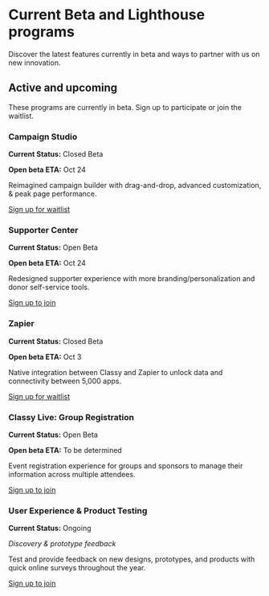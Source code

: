 # Current Beta and Lighthouse programs

Discover the latest features currently in beta and ways to partner with us on new innovation.

## Active and upcoming

These programs are currently in beta. Sign up to participate or join the waitlist.

### Campaign Studio

**Current Status:** Closed Beta

**Open beta ETA:** Oct 24

Reimagined campaign builder with drag-and-drop, advanced customization, & peak page performance.

[Sign up for waitlist](https://learn.classy.org/campaign-studio-early-access-sign-up.html)

### Supporter Center

**Current Status:** Open Beta

**Open beta ETA:** Oct 24

Redesigned supporter experience with more branding/personalization and donor self-service tools.

[Sign up to join](https://learn.classy.org/supporter-center-beta-sign-up.html)

### Zapier

**Current Status:** Closed Beta

**Open beta ETA:** Oct 3

Native integration between Classy and Zapier to unlock data and connectivity between 5,000 apps.

[Sign up for waitlist](https://learn.classy.org/beta-zapier-integration-sign-up.html)

### Classy Live: Group Registration

**Current Status:** Open Beta

**Open beta ETA:** To be determined

Event registration experience for groups and sponsors to manage their information across multiple attendees.

[Sign up to join](https://learn.classy.org/classy-live-group-registration-beta-sign-up.html)

### User Experience & Product Testing

**Current Status:** Ongoing

_Discovery & prototype feedback_

Test and provide feedback on new designs, prototypes, and products with quick online surveys throughout the year.

[Sign up to join](https://t.maze.co/141715913?guerilla=true)
